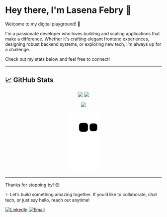 # Hey there, I'm Lasena Febry 👋

Welcome to my digital playground! 🚀

I'm a passionate developer who loves building and scaling applications that make a difference. Whether it's crafting elegant frontend experiences, designing robust backend systems, or exploring new tech, I’m always up for a challenge.

Check out my stats below and feel free to connect!

---

## 📈 GitHub Stats

<p align="center">
  <img src="https://github-readme-stats.vercel.app/api?username=Senrism&show_icons=true&theme=tokyonight&hide=issues&count_private=true" height="165" />
  <img src="https://github-readme-stats.vercel.app/api/top-langs/?username=Senrism&layout=compact&theme=tokyonight" height="165" />
</p>

<p align="center">
  <img src="https://github-readme-activity-graph.cyclic.app/graph?username=Senrism&theme=tokyo-night" />
</p>

<p align="center">
  <img src="https://github.com/Senrism/Senrism/blob/main/dist/github-contribution-grid-snake.svg" alt="snake animation" />
</p>

---

Thanks for stopping by! 😊

✨ Let’s build something amazing together. If you’d like to collaborate, chat tech, or just say hello, reach out anytime!

[![LinkedIn](https://img.shields.io/badge/LinkedIn-blue?logo=linkedin&logoColor=white)](https://linkedin.com/in/febry-lasena-darmawan) 
[![Email](https://img.shields.io/badge/Email-D14836?logo=gmail&logoColor=white)](mailto:lasenafebry@email.com)
